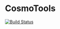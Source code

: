 # CosmoTools

[![Build Status](https://github.com/gaetanfacchinetti/CosmoTools.jl/actions/workflows/CI.yml/badge.svg?branch=main)](https://github.com/gaetanfacchinetti/CosmoTools.jl/actions/workflows/CI.yml?query=branch%3Amain)
